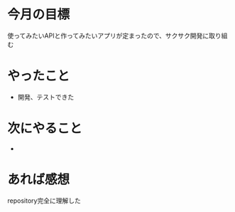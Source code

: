 # 今月の目標
使ってみたいAPIと作ってみたいアプリが定まったので、サクサク開発に取り組む
# やったこと
* 開発、テストできた
# 次にやること
* 
# あれば感想
repository完全に理解した
